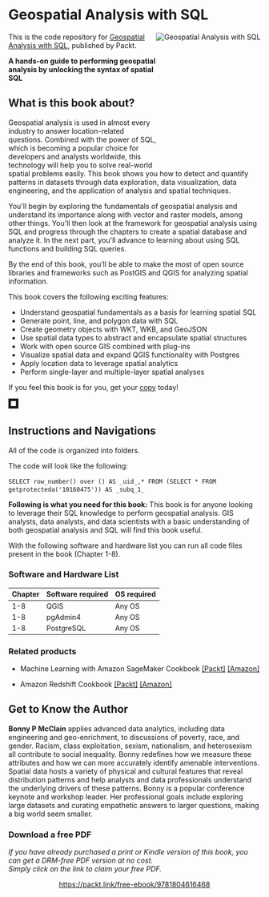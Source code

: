 # Geospatial Analysis with SQL		

<a href="https://www.amazon.com/Geospatial-Analysis-SQL-hands-geospatial-ebook/dp/B0BKQ9T4ZP"><img src="https://m.media-amazon.com/images/I/51pgy-0O+FL.jpg" alt="Geospatial Analysis with SQL" height="256px" align="right"></a>

This is the code repository for [Geospatial Analysis with SQL](https://www.amazon.com/Geospatial-Analysis-SQL-hands-geospatial-ebook/dp/B0BKQ9T4ZP), published by Packt.

**A hands-on guide to performing geospatial analysis by unlocking the syntax of spatial SQL**

## What is this book about?

Geospatial analysis is used in almost every industry to answer location-related questions. Combined with the power of SQL, which is becoming a popular choice for developers and analysts worldwide, this technology will help you to solve real-world spatial problems easily. This book shows you how to detect and quantify patterns in datasets through data exploration, data visualization, data engineering, and the application of analysis and spatial techniques.

You'll begin by exploring the fundamentals of geospatial analysis and understand its importance along with vector and raster models, among other things. You'll then look at the framework for geospatial analysis using SQL and progress through the chapters to create a spatial database and analyze it. In the next part, you'll advance to learning about using SQL functions and building SQL queries.

By the end of this book, you’ll be able to make the most of open source libraries and frameworks such as PostGIS and QGIS for analyzing spatial information.

This book covers the following exciting features: 
* Understand geospatial fundamentals as a basis for learning spatial SQL
* Generate point, line, and polygon data with SQL
* Create geometry objects with WKT, WKB, and GeoJSON
* Use spatial data types to abstract and encapsulate spatial structures
* Work with open source GIS combined with plug-ins
* Visualize spatial data and expand QGIS functionality with Postgres
* Apply location data to leverage spatial analytics
* Perform single-layer and multiple-layer spatial analyses 

If you feel this book is for you, get your [copy](https://www.amazon.com/Geospatial-Analysis-SQL-hands-geospatial-ebook/dp/B0BKQ9T4ZP) today!

<img src="https://raw.githubusercontent.com/PacktPublishing/GitHub/master/GitHub.png" alt="https://www.packtpub.com/" border="5" /></a>

## Instructions and Navigations
All of the code is organized into folders.

The code will look like the following:
```
SELECT row_number() over () AS _uid_,* FROM (SELECT * FROM getprotecteda('10160475')) AS _subq_1_
```
**Following is what you need for this book:**
This book is for anyone looking to leverage their SQL knowledge to perform geospatial analysis. GIS analysts, data analysts, and data scientists with a basic understanding of both geospatial analysis and SQL will find this book useful.

With the following software and hardware list you can run all code files present in the book (Chapter 1-8).

### Software and Hardware List

| Chapter  | Software required                                                                    | OS required                        |
| -------- | -------------------------------------------------------------------------------------| -----------------------------------|
|  	1-8	   |   	QGIS                                  			  | Any OS | 		
|  	1-8	   |   	pgAdmin4                                  			  | Any OS | 		
|  	1-8	   |   	PostgreSQL                                  			  | Any OS | 		


### Related products <Other books you may enjoy>
* Machine Learning with Amazon SageMaker Cookbook  [[Packt]](https://www.packtpub.com/product/machine-learning-with-amazon-sagemaker-cookbook/9781800567030) [[Amazon]](https://www.amazon.in/Machine-Learning-Amazon-SageMaker-Cookbook/dp/1800567030/ref=sr_1_3?keywords=Machine+Learning+with+Amazon+SageMaker+Cookbook&qid=1638759383&sr=8-3)
  
* Amazon Redshift Cookbook  [[Packt]](https://www.packtpub.com/product/amazon-redshift-cookbook/9781800569683) [[Amazon]](https://www.amazon.in/Amazon-Redshift-Cookbook-warehousing-solutions/dp/1800569688/ref=sr_1_1?keywords=Amazon+Redshift+Cookbook&qid=1638759416&sr=8-1)
  
## Get to Know the Author
**Bonny P McClain** applies advanced data analytics, including data engineering and geo-enrichment, to discussions of poverty, race, and gender. Racism, class exploitation, sexism, nationalism, and heterosexism all contribute to social inequality. Bonny redefines how we measure these attributes and how we can more accurately identify amenable interventions. Spatial data hosts a variety of physical and cultural features that reveal distribution patterns and help analysts and data professionals understand the underlying drivers of these patterns.
Bonny is a popular conference keynote and workshop leader. Her professional goals include exploring large datasets and curating empathetic answers to larger questions, making a big world seem smaller.

### Download a free PDF

 <i>If you have already purchased a print or Kindle version of this book, you can get a DRM-free PDF version at no cost.<br>Simply click on the link to claim your free PDF.</i>
<p align="center"> <a href="https://packt.link/free-ebook/9781804616468">https://packt.link/free-ebook/9781804616468 </a> </p>